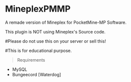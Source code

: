 # MineplexPMMP
A remade version of Mineplex for PocketMine-MP Software.

This plugin is NOT using Mineplex's Source code.

#Please do not use this on your server or sell this!

#This is for educational purpose.

> Requirements
* MySQL
* Bungeecord [Waterdog] 
